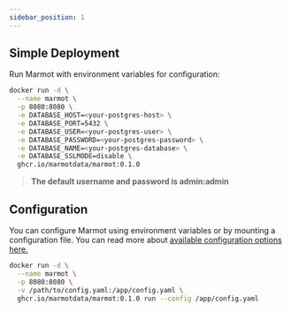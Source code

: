 ```yaml
---
sidebar_position: 1
---
```


## Simple Deployment

Run Marmot with environment variables for configuration:

```bash
docker run -d \
  --name marmot \
  -p 8080:8080 \
  -e DATABASE_HOST=<your-postgres-host> \
  -e DATABASE_PORT=5432 \
  -e DATABASE_USER=<your-postgres-user> \
  -e DATABASE_PASSWORD=<your-postgres-password> \
  -e DATABASE_NAME=<your-postgres-database> \
  -e DATABASE_SSLMODE=disable \
  ghcr.io/marmotdata/marmot:0.1.0
```

> **The default username and password is admin:admin**

## Configuration

You can configure Marmot using environment variables or by mounting a configuration file. You can read more about [available configuration options here.](/docs/configure)

```bash
docker run -d \
  --name marmot \
  -p 8080:8080 \
  -v /path/to/config.yaml:/app/config.yaml \
  ghcr.io/marmotdata/marmot:0.1.0 run --config /app/config.yaml
```
